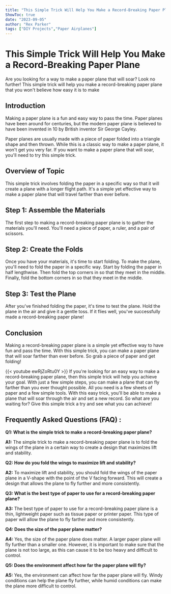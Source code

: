 ```yaml
---
title: "This Simple Trick Will Help You Make a Record-Breaking Paper Plane - You Won't Believe How Easy It Is!"
ShowToc: true 
date: "2023-09-05"
author: "Rex Parker" 
tags: ["DIY Projects","Paper Airplanes"]
---
```

# This Simple Trick Will Help You Make a Record-Breaking Paper Plane

Are you looking for a way to make a paper plane that will soar? Look no further! This simple trick will help you make a record-breaking paper plane that you won't believe how easy it is to make

## Introduction

Making a paper plane is a fun and easy way to pass the time. Paper planes have been around for centuries, but the modern paper plane is believed to have been invented in 10 by British inventor Sir George Cayley.

Paper planes are usually made with a piece of paper folded into a triangle shape and then thrown. While this is a classic way to make a paper plane, it won't get you very far. If you want to make a paper plane that will soar, you'll need to try this simple trick.

## Overview of Topic

This simple trick involves folding the paper in a specific way so that it will create a plane with a longer flight path. It's a simple yet effective way to make a paper plane that will travel farther than ever before.

## Step 1: Assemble the Materials

The first step to making a record-breaking paper plane is to gather the materials you'll need. You'll need a piece of paper, a ruler, and a pair of scissors.

## Step 2: Create the Folds

Once you have your materials, it's time to start folding. To make the plane, you'll need to fold the paper in a specific way. Start by folding the paper in half lengthwise. Then fold the top corners in so that they meet in the middle. Finally, fold the bottom corners in so that they meet in the middle.

## Step 3: Test the Plane

After you've finished folding the paper, it's time to test the plane. Hold the plane in the air and give it a gentle toss. If it flies well, you've successfully made a record-breaking paper plane!

## Conclusion

Making a record-breaking paper plane is a simple yet effective way to have fun and pass the time. With this simple trick, you can make a paper plane that will soar farther than ever before. So grab a piece of paper and get folding!

{{< youtube ewRjZoRtu0Y >}} 
If you're looking for an easy way to make a record-breaking paper plane, then this simple trick will help you achieve your goal. With just a few simple steps, you can make a plane that can fly farther than you ever thought possible. All you need is a few sheets of paper and a few simple tools. With this easy trick, you'll be able to make a plane that will soar through the air and set a new record. So what are you waiting for? Give this simple trick a try and see what you can achieve!

## Frequently Asked Questions (FAQ) :
**Q1: What is the simple trick to make a record-breaking paper plane?**

**A1:** The simple trick to make a record-breaking paper plane is to fold the wings of the plane in a certain way to create a design that maximizes lift and stability.

**Q2: How do you fold the wings to maximize lift and stability?**

**A2:** To maximize lift and stability, you should fold the wings of the paper plane in a V-shape with the point of the V facing forward. This will create a design that allows the plane to fly further and more consistently.

**Q3: What is the best type of paper to use for a record-breaking paper plane?**

**A3:** The best type of paper to use for a record-breaking paper plane is a thin, lightweight paper such as tissue paper or printer paper. This type of paper will allow the plane to fly farther and more consistently.

**Q4: Does the size of the paper plane matter?**

**A4:** Yes, the size of the paper plane does matter. A larger paper plane will fly further than a smaller one. However, it is important to make sure that the plane is not too large, as this can cause it to be too heavy and difficult to control.

**Q5: Does the environment affect how far the paper plane will fly?**

**A5:** Yes, the environment can affect how far the paper plane will fly. Windy conditions can help the plane fly further, while humid conditions can make the plane more difficult to control.



